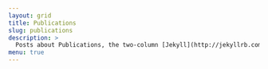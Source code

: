 ```yaml
---
layout: grid
title: Publications
slug: publications
description: >
  Posts about Publications, the two-column [Jekyll](http://jekyllrb.com/) theme based on [Hyde](http://hyde.getpoole.com).
menu: true
---
```

